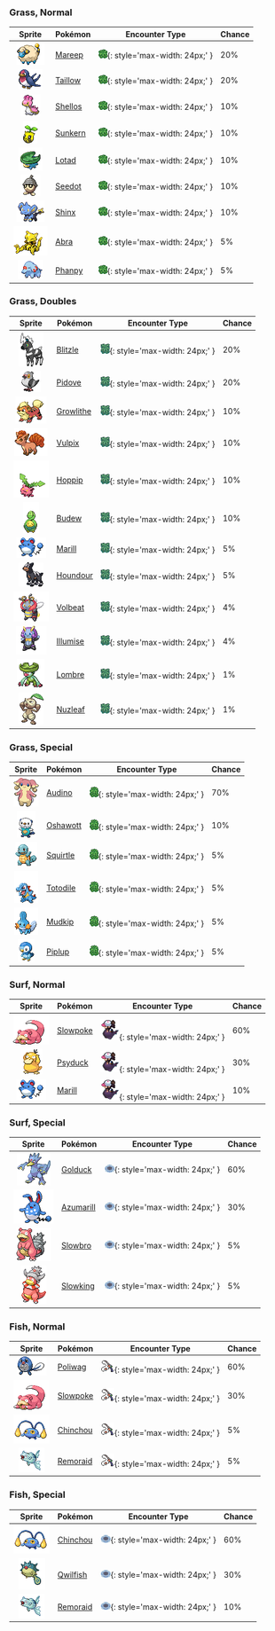 

### Grass, Normal

| Sprite | Pokémon | Encounter Type | Chance |
| :---: | --- | :---: | --- |
| ![mareep](../assets/sprites/mareep/front.gif) | [Mareep](../pokemon/mareep.md/) | ![Grass, Normal](../assets/encounter_types/grass_normal.png){: style='max-width: 24px;' } | 20% |
| ![taillow](../assets/sprites/taillow/front.gif) | [Taillow](../pokemon/taillow.md/) | ![Grass, Normal](../assets/encounter_types/grass_normal.png){: style='max-width: 24px;' } | 20% |
| ![shellos](../assets/sprites/shellos/front.gif) | [Shellos](../pokemon/shellos.md/) | ![Grass, Normal](../assets/encounter_types/grass_normal.png){: style='max-width: 24px;' } | 10% |
| ![sunkern](../assets/sprites/sunkern/front.gif) | [Sunkern](../pokemon/sunkern.md/) | ![Grass, Normal](../assets/encounter_types/grass_normal.png){: style='max-width: 24px;' } | 10% |
| ![lotad](../assets/sprites/lotad/front.gif) | [Lotad](../pokemon/lotad.md/) | ![Grass, Normal](../assets/encounter_types/grass_normal.png){: style='max-width: 24px;' } | 10% |
| ![seedot](../assets/sprites/seedot/front.gif) | [Seedot](../pokemon/seedot.md/) | ![Grass, Normal](../assets/encounter_types/grass_normal.png){: style='max-width: 24px;' } | 10% |
| ![shinx](../assets/sprites/shinx/front.gif) | [Shinx](../pokemon/shinx.md/) | ![Grass, Normal](../assets/encounter_types/grass_normal.png){: style='max-width: 24px;' } | 10% |
| ![abra](../assets/sprites/abra/front.gif) | [Abra](../pokemon/abra.md/) | ![Grass, Normal](../assets/encounter_types/grass_normal.png){: style='max-width: 24px;' } | 5% |
| ![phanpy](../assets/sprites/phanpy/front.gif) | [Phanpy](../pokemon/phanpy.md/) | ![Grass, Normal](../assets/encounter_types/grass_normal.png){: style='max-width: 24px;' } | 5%

### Grass, Doubles

| Sprite | Pokémon | Encounter Type | Chance |
| :---: | --- | :---: | --- |
| ![blitzle](../assets/sprites/blitzle/front.gif) | [Blitzle](../pokemon/blitzle.md/) | ![Grass, Doubles](../assets/encounter_types/grass_doubles.png){: style='max-width: 24px;' } | 20% |
| ![pidove](../assets/sprites/pidove/front.gif) | [Pidove](../pokemon/pidove.md/) | ![Grass, Doubles](../assets/encounter_types/grass_doubles.png){: style='max-width: 24px;' } | 20% |
| ![growlithe](../assets/sprites/growlithe/front.gif) | [Growlithe](../pokemon/growlithe.md/) | ![Grass, Doubles](../assets/encounter_types/grass_doubles.png){: style='max-width: 24px;' } | 10% |
| ![vulpix](../assets/sprites/vulpix/front.gif) | [Vulpix](../pokemon/vulpix.md/) | ![Grass, Doubles](../assets/encounter_types/grass_doubles.png){: style='max-width: 24px;' } | 10% |
| ![hoppip](../assets/sprites/hoppip/front.gif) | [Hoppip](../pokemon/hoppip.md/) | ![Grass, Doubles](../assets/encounter_types/grass_doubles.png){: style='max-width: 24px;' } | 10% |
| ![budew](../assets/sprites/budew/front.gif) | [Budew](../pokemon/budew.md/) | ![Grass, Doubles](../assets/encounter_types/grass_doubles.png){: style='max-width: 24px;' } | 10% |
| ![marill](../assets/sprites/marill/front.gif) | [Marill](../pokemon/marill.md/) | ![Grass, Doubles](../assets/encounter_types/grass_doubles.png){: style='max-width: 24px;' } | 5% |
| ![houndour](../assets/sprites/houndour/front.gif) | [Houndour](../pokemon/houndour.md/) | ![Grass, Doubles](../assets/encounter_types/grass_doubles.png){: style='max-width: 24px;' } | 5% |
| ![volbeat](../assets/sprites/volbeat/front.gif) | [Volbeat](../pokemon/volbeat.md/) | ![Grass, Doubles](../assets/encounter_types/grass_doubles.png){: style='max-width: 24px;' } | 4% |
| ![illumise](../assets/sprites/illumise/front.gif) | [Illumise](../pokemon/illumise.md/) | ![Grass, Doubles](../assets/encounter_types/grass_doubles.png){: style='max-width: 24px;' } | 4% |
| ![lombre](../assets/sprites/lombre/front.gif) | [Lombre](../pokemon/lombre.md/) | ![Grass, Doubles](../assets/encounter_types/grass_doubles.png){: style='max-width: 24px;' } | 1% |
| ![nuzleaf](../assets/sprites/nuzleaf/front.gif) | [Nuzleaf](../pokemon/nuzleaf.md/) | ![Grass, Doubles](../assets/encounter_types/grass_doubles.png){: style='max-width: 24px;' } | 1%

### Grass, Special

| Sprite | Pokémon | Encounter Type | Chance |
| :---: | --- | :---: | --- |
| ![audino](../assets/sprites/audino/front.gif) | [Audino](../pokemon/audino.md/) | ![Grass, Special](../assets/encounter_types/grass_special.png){: style='max-width: 24px;' } | 70% |
| ![oshawott](../assets/sprites/oshawott/front.gif) | [Oshawott](../pokemon/oshawott.md/) | ![Grass, Special](../assets/encounter_types/grass_special.png){: style='max-width: 24px;' } | 10% |
| ![squirtle](../assets/sprites/squirtle/front.gif) | [Squirtle](../pokemon/squirtle.md/) | ![Grass, Special](../assets/encounter_types/grass_special.png){: style='max-width: 24px;' } | 5% |
| ![totodile](../assets/sprites/totodile/front.gif) | [Totodile](../pokemon/totodile.md/) | ![Grass, Special](../assets/encounter_types/grass_special.png){: style='max-width: 24px;' } | 5% |
| ![mudkip](../assets/sprites/mudkip/front.gif) | [Mudkip](../pokemon/mudkip.md/) | ![Grass, Special](../assets/encounter_types/grass_special.png){: style='max-width: 24px;' } | 5% |
| ![piplup](../assets/sprites/piplup/front.gif) | [Piplup](../pokemon/piplup.md/) | ![Grass, Special](../assets/encounter_types/grass_special.png){: style='max-width: 24px;' } | 5%

### Surf, Normal

| Sprite | Pokémon | Encounter Type | Chance |
| :---: | --- | :---: | --- |
| ![slowpoke](../assets/sprites/slowpoke/front.gif) | [Slowpoke](../pokemon/slowpoke.md/) | ![Surf, Normal](../assets/encounter_types/surf_normal.png){: style='max-width: 24px;' } | 60% |
| ![psyduck](../assets/sprites/psyduck/front.gif) | [Psyduck](../pokemon/psyduck.md/) | ![Surf, Normal](../assets/encounter_types/surf_normal.png){: style='max-width: 24px;' } | 30% |
| ![marill](../assets/sprites/marill/front.gif) | [Marill](../pokemon/marill.md/) | ![Surf, Normal](../assets/encounter_types/surf_normal.png){: style='max-width: 24px;' } | 10%

### Surf, Special

| Sprite | Pokémon | Encounter Type | Chance |
| :---: | --- | :---: | --- |
| ![golduck](../assets/sprites/golduck/front.gif) | [Golduck](../pokemon/golduck.md/) | ![Surf, Special](../assets/encounter_types/surf_special.png){: style='max-width: 24px;' } | 60% |
| ![azumarill](../assets/sprites/azumarill/front.gif) | [Azumarill](../pokemon/azumarill.md/) | ![Surf, Special](../assets/encounter_types/surf_special.png){: style='max-width: 24px;' } | 30% |
| ![slowbro](../assets/sprites/slowbro/front.gif) | [Slowbro](../pokemon/slowbro.md/) | ![Surf, Special](../assets/encounter_types/surf_special.png){: style='max-width: 24px;' } | 5% |
| ![slowking](../assets/sprites/slowking/front.gif) | [Slowking](../pokemon/slowking.md/) | ![Surf, Special](../assets/encounter_types/surf_special.png){: style='max-width: 24px;' } | 5%

### Fish, Normal

| Sprite | Pokémon | Encounter Type | Chance |
| :---: | --- | :---: | --- |
| ![poliwag](../assets/sprites/poliwag/front.gif) | [Poliwag](../pokemon/poliwag.md/) | ![Fish, Normal](../assets/encounter_types/fish_normal.png){: style='max-width: 24px;' } | 60% |
| ![slowpoke](../assets/sprites/slowpoke/front.gif) | [Slowpoke](../pokemon/slowpoke.md/) | ![Fish, Normal](../assets/encounter_types/fish_normal.png){: style='max-width: 24px;' } | 30% |
| ![chinchou](../assets/sprites/chinchou/front.gif) | [Chinchou](../pokemon/chinchou.md/) | ![Fish, Normal](../assets/encounter_types/fish_normal.png){: style='max-width: 24px;' } | 5% |
| ![remoraid](../assets/sprites/remoraid/front.gif) | [Remoraid](../pokemon/remoraid.md/) | ![Fish, Normal](../assets/encounter_types/fish_normal.png){: style='max-width: 24px;' } | 5%

### Fish, Special

| Sprite | Pokémon | Encounter Type | Chance |
| :---: | --- | :---: | --- |
| ![chinchou](../assets/sprites/chinchou/front.gif) | [Chinchou](../pokemon/chinchou.md/) | ![Fish, Special](../assets/encounter_types/fish_special.png){: style='max-width: 24px;' } | 60% |
| ![qwilfish](../assets/sprites/qwilfish/front.gif) | [Qwilfish](../pokemon/qwilfish.md/) | ![Fish, Special](../assets/encounter_types/fish_special.png){: style='max-width: 24px;' } | 30% |
| ![remoraid](../assets/sprites/remoraid/front.gif) | [Remoraid](../pokemon/remoraid.md/) | ![Fish, Special](../assets/encounter_types/fish_special.png){: style='max-width: 24px;' } | 10% |
